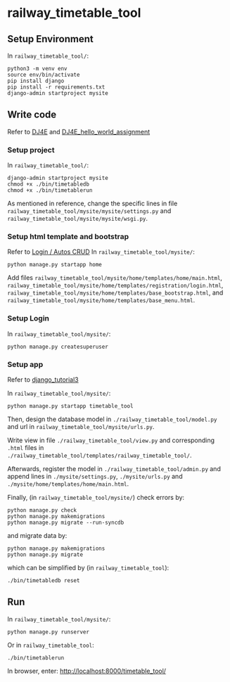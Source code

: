 # railway_timetable_tool

## Setup Environment
In `railway_timetable_tool/`:
```
python3 -m venv env
source env/bin/activate
pip install django
pip install -r requirements.txt
django-admin startproject mysite

```

## Write code
Refer to [DJ4E](https://www.dj4e.com/assn/dj4e_install.md) and [DJ4E_hello_world_assignment](https://www.dj4e.com/assn/dj4e_hello.md?PHPSESSID=e57e049f726e5f6ffa231212345a0eb6)

### Setup project 
In `railway_timetable_tool/`:
```
django-admin startproject mysite
chmod +x ./bin/timetabledb
chmod +x ./bin/timetablerun
```

As mentioned in reference, change the specific lines in file `railway_timetable_tool/mysite/mysite/settings.py` and `railway_timetable_tool/mysite/mysite/wsgi.py`.

### Setup html template and bootstrap
Refer to [Login / Autos CRUD](https://www.dj4e.com/assn/dj4e_autos.md?PHPSESSID=f20467a664b7c6f6b43c17cf4fed9d9b)
In `railway_timetable_tool/mysite/`:
```
python manage.py startapp home
```
Add files `railway_timetable_tool/mysite/home/templates/home/main.html`, `railway_timetable_tool/mysite/home/templates/registration/login.html`, `railway_timetable_tool/mysite/home/templates/base_bootstrap.html`, and `railway_timetable_tool/mysite/home/templates/base_menu.html`.

### Setup Login
In `railway_timetable_tool/mysite/`:
```
python manage.py createsuperuser
```

### Setup app
Refer to [django_tutorial3](https://docs.djangoproject.com/en/3.0/intro/tutorial03/)

In `railway_timetable_tool/mysite/`:
```
python manage.py startapp timetable_tool
```

Then, design the database model in `./railway_timetable_tool/model.py` and url in `railway_timetable_tool/mysite/urls.py`.

Write view in file `./railway_timetable_tool/view.py` and corresponding `.html` files in `./railway_timetable_tool/templates/railway_timetable_tool/`.

Afterwards, register the model in `./railway_timetable_tool/admin.py` and append lines in `./mysite/settings.py`, `./mysite/urls.py` and `./mysite/home/templates/home/main.html`.


Finally, (in `railway_timetable_tool/mysite/`) check errors by:
```
python manage.py check
python manage.py makemigrations
python manage.py migrate --run-syncdb
```

and migrate data by:
```
python manage.py makemigrations
python manage.py migrate
```

which can be simplified by (in `railway_timetable_tool`):
```
./bin/timetabledb reset
```
## Run
In `railway_timetable_tool/mysite/`:
```
python manage.py runserver
```
Or in `railway_timetable_tool`:
```
./bin/timetablerun
```

In browser, enter: <http://localhost:8000/timetable_tool/>

